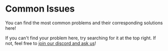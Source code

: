 # Common Issues

You can find the most common problems and their corresponding solutions here!

If you can't find your problem here, try searching for it at the top right. If not, feel free to [join our discord and ask us](https://discord.gg/xx6S3g3HzE)!